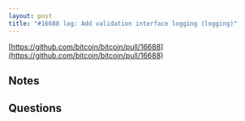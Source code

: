 ```yaml
---
layout: post
title: "#16688 log: Add validation interface logging (logging)"
---
```


[https://github.com/bitcoin/bitcoin/pull/16688](https://github.com/bitcoin/bitcoin/pull/16688)

## Notes


## Questions
